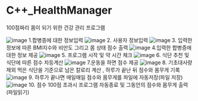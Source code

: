 # C++_HealthManager
 
100점짜리 몸이 되기 위한 건강 관리 프로그램

![image](https://user-images.githubusercontent.com/48191157/71570343-01586080-2b18-11ea-99fc-4c14d9558b41.png)
1.합병증에 대한 정보입력
![image](https://user-images.githubusercontent.com/48191157/71570351-07e6d800-2b18-11ea-9b05-e8f65b585ef5.png)
2. 사용자 정보입력
![image](https://user-images.githubusercontent.com/48191157/71570357-0d442280-2b18-11ea-8742-e35a67bcf883.png)
3. 입력한 정보에 따른 BMI지수와 비만도 그리고 몸 상태 점수 출력
![image](https://user-images.githubusercontent.com/48191157/71570362-1208d680-2b18-11ea-8c85-bf14693a5df9.png)
4.입력한 합병증에 대한 정보 제공
![image](https://user-images.githubusercontent.com/48191157/71570372-17662100-2b18-11ea-8de5-2750bafa7023.png)
5. 프로그램 시작 및 약 시간 체크
![image](https://user-images.githubusercontent.com/48191157/71570375-1c2ad500-2b18-11ea-80e1-f0100e3f531b.png)
6. 식단 추천 및 식단에 따른 점수 차등계산
![image](https://user-images.githubusercontent.com/48191157/71570378-2056f280-2b18-11ea-89ff-678011240e59.png)
7.운동을 하면 점수 제공
![image](https://user-images.githubusercontent.com/48191157/71570387-25b43d00-2b18-11ea-9460-afe4d21010a6.png)
8. 기초대사량 제외 먹은 식단을 기준으로 남은 칼로리 계산 , 하루가 끝난 뒤 점수와 몸무게 기록
![image](https://user-images.githubusercontent.com/48191157/71570390-2c42b480-2b18-11ea-9e97-6480119cde6e.png)
9. 하루가 끝나면 매일매일 점수와 몸무게를 파일에 자동저장(파일 저장)
![image](https://user-images.githubusercontent.com/48191157/71570392-306ed200-2b18-11ea-8034-6494fb343ed2.png)
10. 점수 100점 초과시 프로그램 자동종료 및 그동안의 점수와 몸무게 출력(파일읽기)
